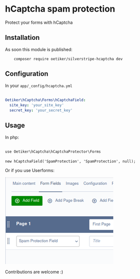 # hCaptcha spam protection

Protect your forms with hCaptcha

## Installation

As soon this module is published:

```
    composer require oetiker/silverstripe-hcaptcha dev
```

## Configuration

In  your `app/_config/hcaptcha.yml`

```yaml

Oetiker\hCaptcha\Forms\hCaptchaField:
  site_key: 'your_site_key'
  secret_key: 'your_secret_key'

```

## Usage

In php:

```injectablephp

use Oetiker\hCaptcha\hCaptchaProtector\Forms

new hCaptchaField('SpamProtection', 'SpamProtection', null);

```

Or if you use Userforms:

![img.png](img/img.png)


Contributions are welcome :)
